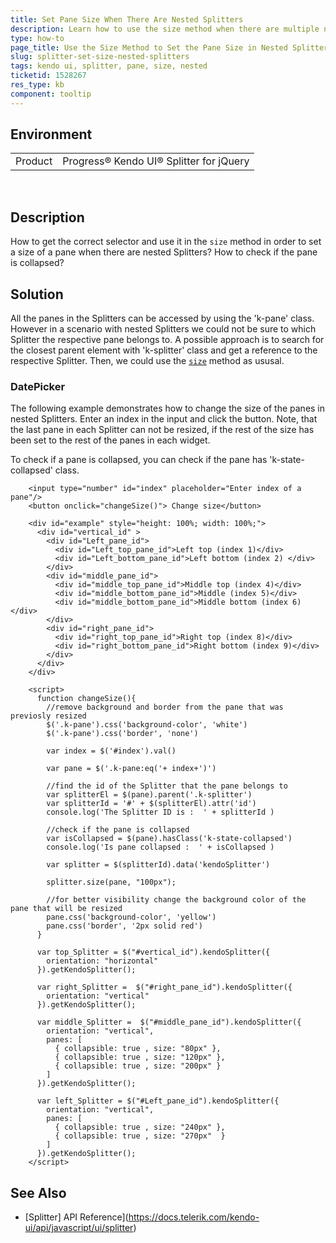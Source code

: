 ```yaml
---
title: Set Pane Size When There Are Nested Splitters
description: Learn how to use the size method when there are multiple nested Splitters.
type: how-to
page_title: Use the Size Method to Set the Pane Size in Nested Splitters - Kendo UI Splitter for jQuery
slug: splitter-set-size-nested-splitters
tags: kendo ui, splitter, pane, size, nested
ticketid: 1528267
res_type: kb
component: tooltip
---
```


## Environment

<table>
 <tr>
  <td>Product</td>
  <td>Progress® Kendo UI® Splitter for jQuery</td>
 </tr>
</table>
 

## Description

How to get the correct selector and use it in the `size` method in order to set a size of a pane when there are nested Splitters? How to check if the pane is collapsed?

## Solution

All the panes in the Splitters can be accessed by using the 'k-pane' class. However in a scenario with nested Splitters we could not be sure to which Splitter the respective pane belongs to.
A possible approach is to search for the closest parent element with 'k-splitter' class and get a reference to the respective Splitter. Then, we could use the [`size`](/api/javascript/ui/splitter/methods/size) method as ususal.

### DatePicker

The following example demonstrates how to change the size of the panes in nested Splitters. Enter an index in the input and click the button.
Note, that the last pane in each Splitter can not be resized, if the rest of the size has been set to the rest of the panes in each widget.  

To check if a pane is collapsed, you can check if the pane has 'k-state-collapsed' class.

```dojo
    <input type="number" id="index" placeholder="Enter index of a pane"/>
    <button onclick="changeSize()"> Change size</button>

    <div id="example" style="height: 100%; width: 100%;">
      <div id="vertical_id" >
        <div id="Left_pane_id">
          <div id="Left_top_pane_id">Left top (index 1)</div>
          <div id="Left_bottom_pane_id">Left bottom (index 2) </div>
        </div>
        <div id="middle_pane_id">
          <div id="middle_top_pane_id">Middle top (index 4)</div>
          <div id="middle_bottom_pane_id">Middle (index 5)</div>
          <div id="middle_bottom_pane_id">Middle bottom (index 6)</div>
        </div>
        <div id="right_pane_id">
          <div id="right_top_pane_id">Right top (index 8)</div>
          <div id="right_bottom_pane_id">Right bottom (index 9)</div>
        </div>
      </div>
    </div>

    <script>
      function changeSize(){
        //remove background and border from the pane that was previosly resized
        $('.k-pane').css('background-color', 'white')
        $('.k-pane').css('border', 'none')

        var index = $('#index').val()

        var pane = $('.k-pane:eq('+ index+')')  

        //find the id of the Splitter that the pane belongs to
        var splitterEl = $(pane).parent('.k-splitter')
        var splitterId = '#' + $(splitterEl).attr('id')
        console.log('The Splitter ID is :  ' + splitterId )

        //check if the pane is collapsed
        var isCollapsed = $(pane).hasClass('k-state-collapsed')
        console.log('Is pane collapsed :  ' + isCollapsed )

        var splitter = $(splitterId).data('kendoSplitter')

        splitter.size(pane, "100px");

        //for better visibility change the background color of the pane that will be resized
        pane.css('background-color', 'yellow')
        pane.css('border', '2px solid red')      
      }

      var top_Splitter = $("#vertical_id").kendoSplitter({
        orientation: "horizontal"        
      }).getKendoSplitter();        

      var right_Splitter =  $("#right_pane_id").kendoSplitter({
        orientation: "vertical"        
      }).getKendoSplitter();

      var middle_Splitter =  $("#middle_pane_id").kendoSplitter({
        orientation: "vertical",
        panes: [
          { collapsible: true , size: "80px" },
          { collapsible: true , size: "120px" },
          { collapsible: true , size: "200px" }
        ]
      }).getKendoSplitter();

      var left_Splitter = $("#Left_pane_id").kendoSplitter({
        orientation: "vertical",
        panes: [
          { collapsible: true , size: "240px" },            
          { collapsible: true , size: "270px"  }
        ]
      }).getKendoSplitter();     
    </script>
```

## See Also

* [Splitter] API Reference](https://docs.telerik.com/kendo-ui/api/javascript/ui/splitter)
